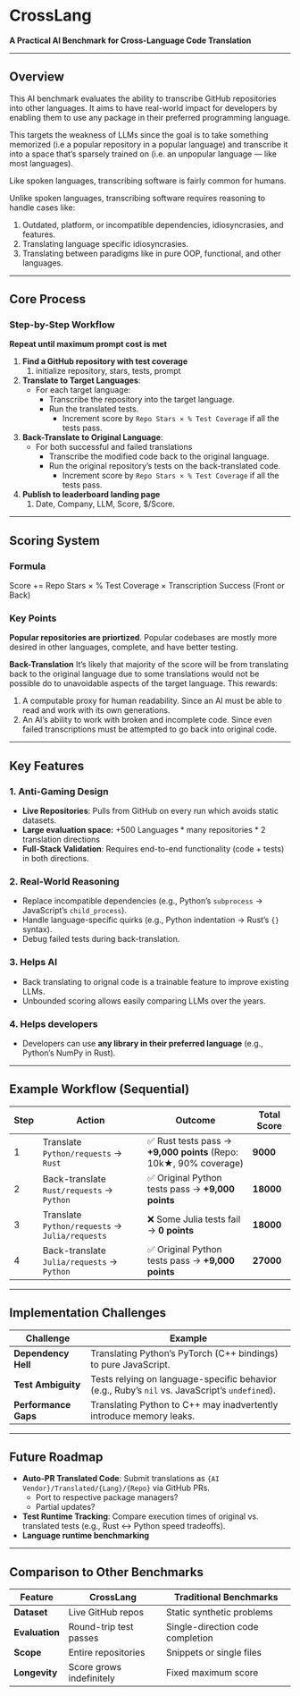 # CrossLang  
**A Practical AI Benchmark for Cross-Language Code Translation**  

---
## **Overview**  
This AI benchmark evaluates the ability to transcribe GitHub repositories into other languages. It aims to have real-world impact for developers by enabling them to use any package in their preferred programming language. 

This targets the weakness of LLMs since the goal is to take something memorized (i.e a popular repository in a popular language) and transcribe it into a space that’s sparsely trained on (i.e. an unpopular language — like most languages).

Like spoken languages, transcribing software is fairly common for humans.

Unlike spoken languages, transcribing software requires reasoning to handle cases like:
1. Outdated, platform, or incompatible dependencies, idiosyncrasies, and features. 
2. Translating language specific idiosyncrasies.
3. Translating between paradigms like in pure OOP, functional, and other languages. 

---

## **Core Process**  

### **Step-by-Step Workflow**  

**Repeat until maximum prompt cost is met**
1. **Find a GitHub repository with test coverage**  
   1. initialize repository, stars, tests, prompt
2. **Translate to Target Languages**:  
   - For each target language:  
     - Transcribe the repository into the target language.  
     - Run the translated tests.  
       - Increment score by `Repo Stars × % Test Coverage` if all the tests pass.
3. **Back-Translate to Original Language**:  
   - For both successful and failed translations
     - Transcribe the modified code back to the original language.  
     - Run the original repository’s tests on the back-translated code.  
       - Increment score by `Repo Stars × % Test Coverage` if all the tests pass.
4. **Publish to leaderboard landing page**
   1. Date, Company, LLM, Score, $/Score.

---
## **Scoring System**  
### **Formula**  
Score += Repo Stars × % Test Coverage × Transcription Success (Front or Back)

### **Key Points**  
**Popular repositories are priortized**. Popular codebases are mostly more desired in other languages, complete, and have better testing.

**Back-Translation** 
It’s likely that majority of the score will be from translating back to the original language due to some translations would not be possible do to unavoidable aspects of the target language. This rewards: 
1. A computable proxy for human readability. Since an AI must be able to read and work with its own generations.
2. An AI’s ability to work with broken and incomplete code. Since even failed transcriptions must be attempted to go back into original code. 

---

## **Key Features**  
### 1. **Anti-Gaming Design**  
- **Live Repositories**: Pulls from GitHub on every run which avoids static datasets.  
- **Large evaluation space:** +500 Languages * many repositories * 2 translation directions
- **Full-Stack Validation**: Requires end-to-end functionality (code + tests) in both directions.  

### 2. **Real-World Reasoning**  
- Replace incompatible dependencies (e.g., Python’s `subprocess` → JavaScript’s `child_process`).  
- Handle language-specific quirks (e.g., Python indentation → Rust’s `{}` syntax).  
- Debug failed tests during back-translation.  

### 3. Helps AI
- Back translating to orignal code is a trainable feature to improve existing LLMs.
- Unbounded scoring allows easily comparing LLMs over the years.

### 4. Helps developers
* Developers can use **any library in their preferred language** (e.g., Python’s NumPy in Rust).  

---

## Example Workflow (Sequential)
| Step | Action                                         | Outcome                                                      | Total Score |
|------|------------------------------------------------|--------------------------------------------------------------|-------------|
| 1    | Translate `Python/requests` → `Rust`           | ✅ Rust tests pass → **+9,000 points** (Repo: 10k★, 90% coverage) | **9000**    |
| 2    | Back-translate `Rust/requests` → `Python`      | ✅ Original Python tests pass → **+9,000 points**             | **18000**   |
| 3    | Translate `Python/requests` → `Julia/requests` | ❌ Some Julia tests fail → **0 points**                       | **18000**   |
| 4    | Back-translate `Julia/requests` → `Python`     | ✅ Original Python tests pass → **+9,000 points**             | **27000**   |


---

## **Implementation Challenges**  
| Challenge | Example |  
|-----------|---------|  
| **Dependency Hell** | Translating Python’s PyTorch (C++ bindings) to pure JavaScript. |  
| **Test Ambiguity** | Tests relying on language-specific behavior (e.g., Ruby’s `nil` vs. JavaScript’s `undefined`). |  
| **Performance Gaps** | Translating Python to C++ may inadvertently introduce memory leaks. |  

---

## **Future Roadmap**  
- **Auto-PR Translated Code**: Submit translations as `{AI Vendor}/Translated/{Lang}/{Repo}` via GitHub PRs.  
  - Port to respective package managers?
  - Partial updates?
- **Test Runtime Tracking**: Compare execution times of original vs. translated tests (e.g., Rust ↔ Python speed tradeoffs).  
- **Language runtime benchmarking**

---

## **Comparison to Other Benchmarks**  
| Feature        | CrossLang                | Traditional Benchmarks           |
|----------------|--------------------------|----------------------------------|
| **Dataset**    | Live GitHub repos        | Static synthetic problems        |
| **Evaluation** | Round-trip test passes   | Single-direction code completion |
| **Scope**      | Entire repositories      | Snippets or single files         |
| **Longevity**  | Score grows indefinitely | Fixed maximum score              |
